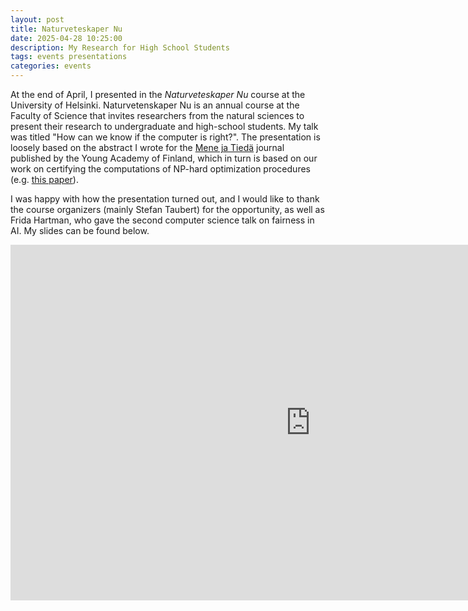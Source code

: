 ```yaml
---
layout: post
title: Naturveteskaper Nu
date: 2025-04-28 10:25:00
description: My Research for High School Students
tags: events presentations
categories: events
---
```


At the end of April, I presented in the _Naturveteskaper Nu_ course at the University of Helsinki. Naturvetenskaper Nu is an annual course at the Faculty of Science that invites researchers from the natural sciences to present their research to undergraduate and high-school students. My talk was titled "How can we know if the computer is right?". The presentation is loosely based on the abstract I wrote for the [Mene ja Tiedä](https://menejatieda.fi/sv/kan-vi-vara-sakra-pa-att-datorn-har-ratt/) journal published by the Young Academy of Finland, which in turn is based on our work on certifying the computations of NP-hard optimization procedures (e.g. [this paper](https://link.springer.com/chapter/10.1007/978-3-031-38499-8_1)).

I was happy with how the presentation turned out, and I would like to thank the course organizers (mainly Stefan Taubert) for the opportunity, as well as Frida Hartman, who gave the second computer science talk on fairness in AI. My slides can be found below.

<div class="row mt-3">
<iframe src="https://docs.google.com/presentation/d/e/2PACX-1vSYM6Qi295l8Wo3kFobasE2GiNZ4OX8YatKWuLcvYl3vuIa1wlN22x6MMvGKz_drMO6OuVemdCkC_Fg/pubembed?start=false&loop=false&delayms=5000" frameborder="0" width="960" height="569" allowfullscreen="true" mozallowfullscreen="true" webkitallowfullscreen="true"></iframe>
</div>
